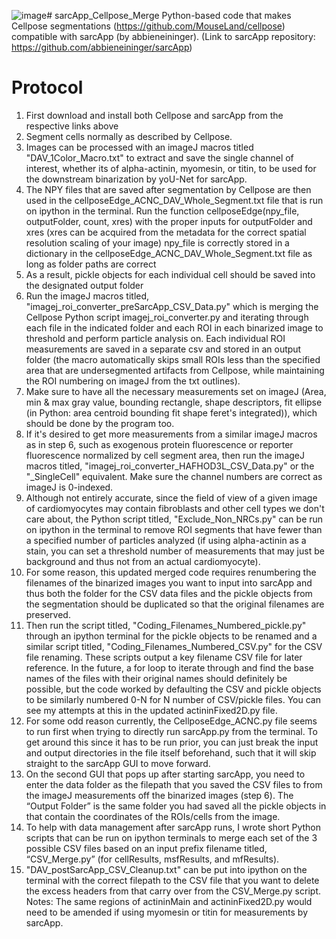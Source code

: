 ![image](https://github.com/davalencia0914/sarcApp_Cellpose_Merge/assets/94202414/1fcf1334-61dd-4833-8271-aefda37dd8c0)# sarcApp_Cellpose_Merge
Python-based code that makes Cellpose segmentations (https://github.com/MouseLand/cellpose) compatible with sarcApp (by abbieneininger). (Link to sarcApp repository: https://github.com/abbieneininger/sarcApp)

# Protocol
1. First download and install both Cellpose and sarcApp from the respective links above
2. Segment cells normally as described by Cellpose.
3. Images can be processed with an imageJ macros titled "DAV_1Color_Macro.txt" to extract and save the single channel of interest, whether its of alpha-actinin, myomesin, or titin, to be used for the downstream binarization by yoU-Net for sarcApp.
4. The NPY files that are saved after segmentation by Cellpose are then used in the cellposeEdge_ACNC_DAV_Whole_Segment.txt file that is run on ipython in the terminal. Run the function cellposeEdge(npy_file, outputFolder, count, xres) with the proper inputs for outputFolder and xres (xres can be acquired from the metadata for the correct spatial resolution scaling of your image) npy_file is correctly stored in a dictionary in the cellposeEdge_ACNC_DAV_Whole_Segment.txt file as long as folder paths are correct
5. As a result, pickle objects for each individual cell should be saved into the designated output folder
6. Run the imageJ macros titled, "imagej_roi_converter_preSarcApp_CSV_Data.py" which is merging the Cellpose Python script imagej_roi_converter.py and iterating through each file in the indicated folder and each ROI in each binarized image to threshold and perform particle analysis on. Each individual ROI measurements are saved in a separate csv and stored in an output folder (the macro automatically skips small ROIs less than the specified area that are undersegmented artifacts from Cellpose, while maintaining the ROI numbering on imageJ from the txt outlines).
7. Make sure to have all the necessary measurements set on imageJ (Area, min & max gray value, bounding rectangle, shape descriptors, fit ellipse (in Python: area centroid bounding fit shape feret's integrated)), which should be done by the program too.
8. If it's desired to get more measurements from a similar imageJ macros as in step 6, such as exogenous protein fluorescence or reporter fluorescence normalized by cell segment area, then run the imageJ macros titled, "imagej_roi_converter_HAFHOD3L_CSV_Data.py" or the "_SingleCell" equivalent. Make sure the channel numbers are correct as imageJ is 0-indexed.
9. Although not entirely accurate, since the field of view of a given image of cardiomyocytes may contain fibroblasts and other cell types we don't care about, the Python script titled, "Exclude_Non_NRCs.py" can be run on ipython in the terminal to remove ROI segments that have fewer than a specified number of particles analyzed (if using alpha-actinin as a stain, you can set a threshold number of measurements that may just be background and thus not from an actual cardiomyocyte).
10. For some reason, this updated merged code requires renumbering the filenames of the binarized images you want to input into sarcApp and thus both the folder for the CSV data files and the pickle objects from the segmentation should be duplicated so that the original filenames are preserved.
11. Then run the script titled, "Coding_Filenames_Numbered_pickle.py" through an ipython terminal for the pickle objects to be renamed and a similar script titled, "Coding_Filenames_Numbered_CSV.py" for the CSV file renaming. These scripts output a key filename CSV file for later reference. In the future, a for loop to iterate through and find the base names of the files with their original names should definitely be possible, but the code worked by defaulting the CSV and pickle objects to be similarly numbered 0-N for N number of CSV/pickle files. You can see my attempts at this in the updated actininFixed2D.py file.
12. For some odd reason currently, the CellposeEdge_ACNC.py file seems to run first when trying to directly run sarcApp.py from the terminal. To get around this since it has to be run prior, you can just break the input and output directories in the file itself beforehand, such that it will skip straight to the sarcApp GUI to move forward.
13. On the second GUI that pops up after starting sarcApp, you need to enter the data folder as the filepath that you saved the CSV files to from the imageJ measurements off the binarized images (step 6). The “Output Folder” is the same folder you had saved all the pickle objects in that contain the coordinates of the ROIs/cells from the image.
14. To help with data management after sarcApp runs, I wrote short Python scripts that can be run on ipython terminals to merge each set of the 3 possible CSV files based on an input prefix filename titled, “CSV_Merge.py” (for cellResults,  msfResults, and mfResults).
15. "DAV_postSarcApp_CSV_Cleanup.txt" can be put into ipython on the terminal with the correct filepath to the CSV file that you want to delete the excess headers from that carry over from the CSV_Merge.py script.
Notes: The same regions of actininMain and actininFixed2D.py would need to be amended if using myomesin or titin for measurements by sarcApp. 


